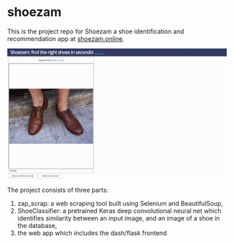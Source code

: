 # shoezam

This is the project repo for Shoezam a shoe identification and recommendation app at [shoezam.online](shoezam.online). 

![](https://github.com/jbechtel/shoezam/blob/master/movies/out.gif "Shoezam Demo")

The project consists of three parts: 

1. zap_scrap: a web scraping tool built using Selenium and BeautifulSoup,
2. ShoeClassifier: a pretrained Keras deep convolutional neural net which identifies similarity between an input image, and an image of a shoe in the database,
3. the web app which includes the dash/flask frontend
